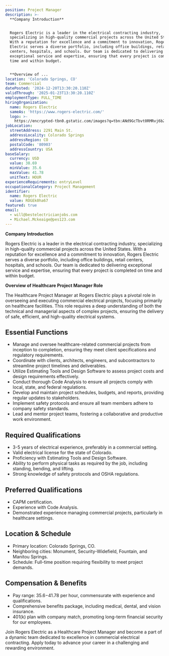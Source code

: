 ```yaml
---
position: Project Manager
description: >-
  **Company Introduction**


  Rogers Electric is a leader in the electrical contracting industry,
  specializing in high-quality commercial projects across the United States.
  With a reputation for excellence and a commitment to innovation, Rogers
  Electric serves a diverse portfolio, including office buildings, retail
  centers, hospitals, and schools. Our team is dedicated to delivering
  exceptional service and expertise, ensuring that every project is completed on
  time and within budget.


  **Overview of ...
location: 'Colorado Springs, CO'
team: Commercial
datePosted: '2024-12-20T13:30:20.110Z'
validThrough: '2025-01-23T13:30:20.110Z'
employmentType: FULL_TIME
hiringOrganization:
  name: Rogers Electric
  sameAs: 'https://www.rogers-electric.com/'
  logo: >-
    https://encrypted-tbn0.gstatic.com/images?q=tbn:ANd9GcTbvt0RMRvj6bZdL81Q6HJeRVl_qflQIGgp9w&s
jobLocation:
  streetAddress: 2291 Main St.
  addressLocality: Colorado Springs
  addressRegion: CO
  postalCode: '80903'
  addressCountry: USA
baseSalary:
  currency: USD
  value: 38.69
  minValue: 35.6
  maxValue: 41.78
  unitText: HOUR
experienceRequirements: entryLevel
occupationalCategory: Project Management
identifier:
  name: Rogers Electric
  value: ROGEk0ha67
featured: true
email:
  - will@bestelectricianjobs.com
  - Michael.Mckeaige@pes123.com
---
```




**Company Introduction**

Rogers Electric is a leader in the electrical contracting industry, specializing in high-quality commercial projects across the United States. With a reputation for excellence and a commitment to innovation, Rogers Electric serves a diverse portfolio, including office buildings, retail centers, hospitals, and schools. Our team is dedicated to delivering exceptional service and expertise, ensuring that every project is completed on time and within budget.

**Overview of Healthcare Project Manager Role**

The Healthcare Project Manager at Rogers Electric plays a pivotal role in overseeing and executing commercial electrical projects, focusing primarily on healthcare facilities. This role requires a deep understanding of both the technical and managerial aspects of complex projects, ensuring the delivery of safe, efficient, and high-quality electrical systems.

## Essential Functions

- Manage and oversee healthcare-related commercial projects from inception to completion, ensuring they meet client specifications and regulatory requirements.
- Coordinate with clients, architects, engineers, and subcontractors to streamline project timelines and deliverables.
- Utilize Estimating Tools and Design Software to assess project costs and design requirements effectively.
- Conduct thorough Code Analysis to ensure all projects comply with local, state, and federal regulations.
- Develop and maintain project schedules, budgets, and reports, providing regular updates to stakeholders.
- Implement safety protocols and ensure all team members adhere to company safety standards.
- Lead and mentor project teams, fostering a collaborative and productive work environment.

## Required Qualifications

- 3-5 years of electrical experience, preferably in a commercial setting.
- Valid electrical license for the state of Colorado.
- Proficiency with Estimating Tools and Design Software.
- Ability to perform physical tasks as required by the job, including standing, bending, and lifting.
- Strong knowledge of safety protocols and OSHA regulations.

## Preferred Qualifications

- CAPM certification.
- Experience with Code Analysis.
- Demonstrated experience managing commercial projects, particularly in healthcare settings.

## Location & Schedule

- Primary location: Colorado Springs, CO.
- Neighboring cities: Monument, Security-Widefield, Fountain, and Manitou Springs.
- Schedule: Full-time position requiring flexibility to meet project demands.

## Compensation & Benefits

- Pay range: $35.6-$41.78 per hour, commensurate with experience and qualifications.
- Comprehensive benefits package, including medical, dental, and vision insurance.
- 401(k) plan with company match, promoting long-term financial security for our employees.

Join Rogers Electric as a Healthcare Project Manager and become a part of a dynamic team dedicated to excellence in commercial electrical contracting. Apply today to advance your career in a challenging and rewarding environment.